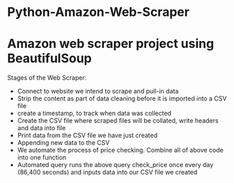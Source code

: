 # Python-Amazon-Web-Scraper
# Amazon web scraper project using BeautifulSoup

Stages of the Web Scraper:

- Connect to website we intend to scrape and pull-in data<br>
- Strip the content as part of data cleaning before it is imported into a CSV file<br>
- create a timestamp, to track when data was collected<br>
- Create the CSV file where scraped files will be collated, write headers and data into file<br>
- Print data from the CSV file we have just created<br>
- Appending new data to the CSV<br>
- We automate the process of price checking. Combine all of above code into one function<br>
- Automated query runs the above query check_price once every day (86,400 seconds) and inputs data into our CSV file we created
